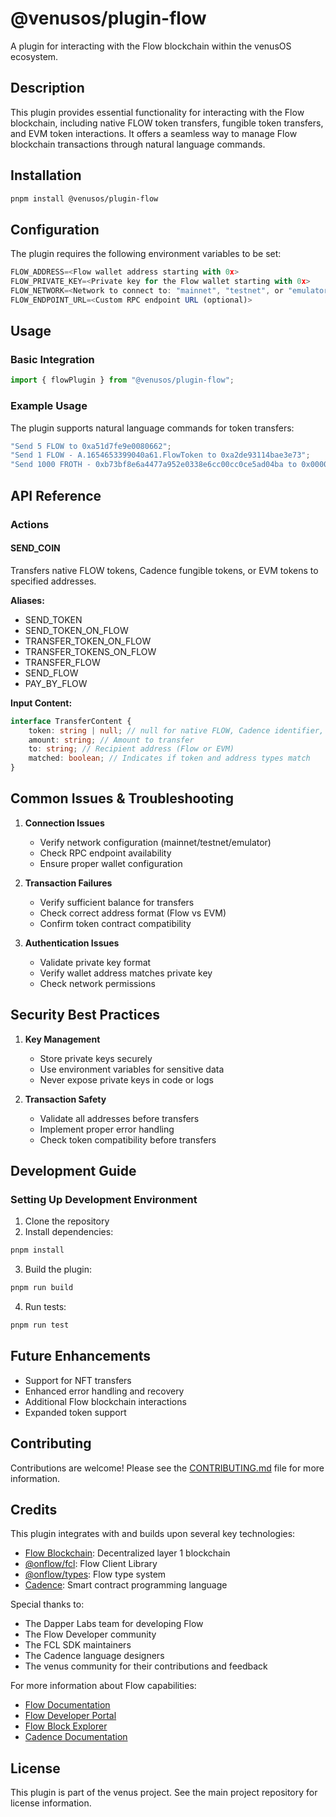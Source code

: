 # @venusos/plugin-flow

A plugin for interacting with the Flow blockchain within the venusOS ecosystem.

## Description

This plugin provides essential functionality for interacting with the Flow blockchain, including native FLOW token transfers, fungible token transfers, and EVM token interactions. It offers a seamless way to manage Flow blockchain transactions through natural language commands.

## Installation

```bash
pnpm install @venusos/plugin-flow
```

## Configuration

The plugin requires the following environment variables to be set:

```typescript
FLOW_ADDRESS=<Flow wallet address starting with 0x>
FLOW_PRIVATE_KEY=<Private key for the Flow wallet starting with 0x>
FLOW_NETWORK=<Network to connect to: "mainnet", "testnet", or "emulator" (optional, defaults to "mainnet")>
FLOW_ENDPOINT_URL=<Custom RPC endpoint URL (optional)>
```

## Usage

### Basic Integration

```typescript
import { flowPlugin } from "@venusos/plugin-flow";
```

### Example Usage

The plugin supports natural language commands for token transfers:

```typescript
"Send 5 FLOW to 0xa51d7fe9e0080662";
"Send 1 FLOW - A.1654653399040a61.FlowToken to 0xa2de93114bae3e73";
"Send 1000 FROTH - 0xb73bf8e6a4477a952e0338e6cc00cc0ce5ad04ba to 0x000000000000000000000002e44fbfbd00395de5";
```

## API Reference

### Actions

#### SEND_COIN

Transfers native FLOW tokens, Cadence fungible tokens, or EVM tokens to specified addresses.

**Aliases:**

- SEND_TOKEN
- SEND_TOKEN_ON_FLOW
- TRANSFER_TOKEN_ON_FLOW
- TRANSFER_TOKENS_ON_FLOW
- TRANSFER_FLOW
- SEND_FLOW
- PAY_BY_FLOW

**Input Content:**

```typescript
interface TransferContent {
    token: string | null; // null for native FLOW, Cadence identifier, or EVM address
    amount: string; // Amount to transfer
    to: string; // Recipient address (Flow or EVM)
    matched: boolean; // Indicates if token and address types match
}
```

## Common Issues & Troubleshooting

1. **Connection Issues**

    - Verify network configuration (mainnet/testnet/emulator)
    - Check RPC endpoint availability
    - Ensure proper wallet configuration

2. **Transaction Failures**

    - Verify sufficient balance for transfers
    - Check correct address format (Flow vs EVM)
    - Confirm token contract compatibility

3. **Authentication Issues**
    - Validate private key format
    - Verify wallet address matches private key
    - Check network permissions

## Security Best Practices

1. **Key Management**

    - Store private keys securely
    - Use environment variables for sensitive data
    - Never expose private keys in code or logs

2. **Transaction Safety**
    - Validate all addresses before transfers
    - Implement proper error handling
    - Check token compatibility before transfers

## Development Guide

### Setting Up Development Environment

1. Clone the repository
2. Install dependencies:

```bash
pnpm install
```

3. Build the plugin:

```bash
pnpm run build
```

4. Run tests:

```bash
pnpm run test
```

## Future Enhancements

- Support for NFT transfers
- Enhanced error handling and recovery
- Additional Flow blockchain interactions
- Expanded token support

## Contributing

Contributions are welcome! Please see the [CONTRIBUTING.md](CONTRIBUTING.md) file for more information.

## Credits

This plugin integrates with and builds upon several key technologies:

- [Flow Blockchain](https://flow.com/): Decentralized layer 1 blockchain
- [@onflow/fcl](https://www.npmjs.com/package/@onflow/fcl): Flow Client Library
- [@onflow/types](https://www.npmjs.com/package/@onflow/types): Flow type system
- [Cadence](https://docs.onflow.org/cadence/): Smart contract programming language

Special thanks to:

- The Dapper Labs team for developing Flow
- The Flow Developer community
- The FCL SDK maintainers
- The Cadence language designers
- The venus community for their contributions and feedback

For more information about Flow capabilities:

- [Flow Documentation](https://docs.onflow.org/)
- [Flow Developer Portal](https://developers.flow.com/)
- [Flow Block Explorer](https://flowscan.org/)
- [Cadence Documentation](https://docs.onflow.org/cadence/)

## License

This plugin is part of the venus project. See the main project repository for license information.

